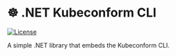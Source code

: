 # ☸️ .NET Kubeconform CLI

[![License](https://img.shields.io/badge/License-Apache_2.0-blue.svg)](https://opensource.org/licenses/Apache-2.0)

A simple .NET library that embeds the Kubeconform CLI.

